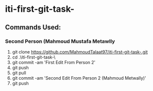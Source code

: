 # iti-first-git-task-

## Commands Used:

### Second Person (Mahmoud Mustafa Metawlly
  1. git clone https://github.com/MahmoudTalaat97/iti-first-git-task-.git
  2. cd .\iti-first-git-task-\
  3. git commit -am 'First Edit From Person 2'
  4. git push
  5. git pull
  6. git commit -am 'Second Edit From Person 2 (Mahmoud Metwally)'
  7. git push
